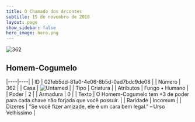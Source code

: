 ```yaml
---
title: O Chamado dos Arcontes
subtitle: 15 de novembro de 2018
layout: page
show_sidebar: false
hero_image: hero.png
---
```


![362](https://cdn.keyforgegame.com/media/card_front/pt/341_362_HW3R4QRJGGMM_pt.png)

## Homem-Cogumelo

|----|----|
| ID | 02feb5dd-81a0-4e06-8b5d-0ad7bdc9de08 |
| Número | 362 |
| Casa | ![Untamed](https://archonarcana.com/images/thumb/b/bd/Untamed.png/22px-Untamed.png "Indomados") |
| Tipo | Criatura |
| Atributos | Fungo • Humano |
| Poder | 2 |
| Armadura | 0 |
| Texto | O Homem-Cogumelo tem +3 de  poder para cada chave não forjada  que você possuir. |
| Raridade | Incomum |
| Dizeres | ”Se você fizer amizade, ele é um cara bem legal.” – Urso Velhíssimo |
